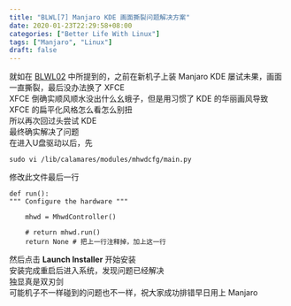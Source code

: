 ```yaml
---
title: "BLWL[7] Manjaro KDE 画面撕裂问题解决方案" 
date: 2020-01-23T22:29:58+08:00
categories: ["Better Life With Linux"]
tags: ["Manjaro", "Linux"]
draft: false
---
```

就如在 [BLWL02](http://jonathanwayy.xyz/2020/blwl2/) 中所提到的，之前在新机子上装 Manjaro KDE 屡试未果，画面一直撕裂，最后没办法换了 XFCE  
XFCE 倒确实顺风顺水没出什么幺蛾子，但是用习惯了 KDE 的华丽画风导致 XFCE 的扁平化风格怎么看怎么别扭  
所以再次回过头尝试 KDE  
最终确实解决了问题  
在进入U盘驱动以后，先

	sudo vi /lib/calamares/modules/mhwdcfg/main.py

修改此文件最后一行  

	def run():
	""" Configure the hardware """
	
		mhwd = MhwdController()

		# return mhwd.run()
		return None	# 把上一行注释掉，加上这一行

然后点击 **Launch Installer** 开始安装  
安装完成重启后进入系统，发现问题已经解决   
独显真是双刃剑  
可能机子不一样碰到的问题也不一样，祝大家成功排错早日用上 Manjaro  
